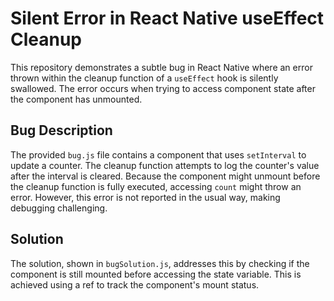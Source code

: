# Silent Error in React Native useEffect Cleanup

This repository demonstrates a subtle bug in React Native where an error thrown within the cleanup function of a `useEffect` hook is silently swallowed.  The error occurs when trying to access component state after the component has unmounted.

## Bug Description
The provided `bug.js` file contains a component that uses `setInterval` to update a counter. The cleanup function attempts to log the counter's value after the interval is cleared. Because the component might unmount before the cleanup function is fully executed, accessing `count` might throw an error.  However, this error is not reported in the usual way, making debugging challenging.

## Solution
The solution, shown in `bugSolution.js`, addresses this by checking if the component is still mounted before accessing the state variable.  This is achieved using a ref to track the component's mount status.